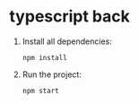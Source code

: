 # typescript back

1. Install all dependencies:

    `npm install`
    
2. Run the project:

    `npm start`
